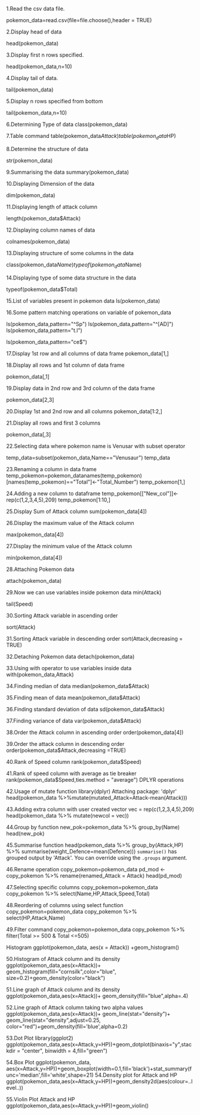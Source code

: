 1.Read the csv data file.

pokemon_data=read.csv(file=file.choose(),header = TRUE)	


2.Display head of data

head(pokemon_data)


3.Display first n rows specified.

head(pokemon_data,n=10)


4.Display tail of data.

tail(pokemon_data)


5.Display n rows specified from bottom

tail(pokemon_data,n=10)


6.Determining Type of data
class(pokemon_data)


7.Table command
table(pokemon_data$Attack)
table(pokemon_data$HP)

8.Determine the structure of data

str(pokemon_data)


9.Summarising the data
 summary(pokemon_data)
 
 
10.Displaying Dimension of the data
   
dim(pokemon_data)


11.Displaying length of attack column

length(pokemon_data$Attack)

12.Displaying column names of data

colnames(pokemon_data)


13.Displaying structure of some columns in the data

class(pokemon_data$Name)typeof(pokemon_data$Name)


14.Displaying type of some data structure in the data

typeof(pokemon_data$Total)


15.List of variables present in pokemon data
ls(pokemon_data)

16.Some pattern matching operations on variable of pokemon_data

ls(pokemon_data,pattern="^Sp")
ls(pokemon_data,pattern="^[AD]")
ls(pokemon_data,pattern="t.l")


ls(pokemon_data,pattern="ce$")

17.Display 1st row and all columns of data frame
pokemon_data[1,]
							
							
18.Display all rows and 1st column of data frame

pokemon_data[,1]
  

19.Display data in 2nd row and 3rd column of the data frame


pokemon_data[2,3]


20.Display 1st and 2nd row and all columns
pokemon_data[1:2,]


21.Display all rows and first 3 columns

pokemon_data[,3]

22.Selecting data where pokemon name is Venusar with subset operator

temp_data=subset(pokemon_data,Name=="Venusaur")
temp_data
								
								
23.Renaming a column in data frame
temp_pokemon=pokemon_datanames(temp_pokemon)[names(temp_pokemon)=="Total"]<-"Total_Number")
temp_pokemon[1,]


24.Adding a new column to dataframe
temp_pokemon[["New_col"]]<-rep(c(1,2,3,4,5),209)
temp_pokemon[1:10,]

25.Display Sum of Attack column
sum(pokemon_data[4])

26.Display the maximum value of the Attack column

max(pokemon_data[4])

27.Display the minimum value of the Attack column

min(pokemon_data[4])

28.Attaching Pokemon data

attach(pokemon_data)


29.Now we can use variables inside pokemon data
min(Attack)

tail(Speed)

30.Sorting Attack variable in ascending order

sort(Attack)


31.Sorting Attack variable in descending order
sort(Attack,decreasing = TRUE)

32.Detaching Pokemon data
detach(pokemon_data)


33.Using with operator to use variables inside data
with(pokemon_data,Attack)
 
34.Finding median of data
median(pokemon_data$Attack)

35.Finding mean of data
mean(pokemon_data$Attack)

36.Finding standard deviation of data
sd(pokemon_data$Attack)

37.Finding variance of data
var(pokemon_data$Attack)

38.Order the Attack column in ascending order
order(pokemon_data[4])


39.Order the attack column in descending order
order(pokemon_data$Attack,decreasing =TRUE)

40.Rank of Speed column
rank(pokemon_data$Speed)

41.Rank of speed column with average as tie breaker
rank(pokemon_data$Speed,ties.method = "average")
DPLYR operations


42.Usage of mutate function
library(dplyr)
Attaching package: 'dplyr'
head(pokemon_data %>%mutate(mutated_Attack=Attack-mean(Attack)))


43.Adding extra column with user created vector
vec = rep(c(1,2,3,4,5),209)
head(pokemon_data %>% mutate(newcol = vec))


44.Group by function
new_pok=pokemon_data %>% group_by(Name)
head(new_pok)

45.Summarise function
head(pokemon_data %>% group_by(Attack,HP) %>% summarise(weight_Defence=mean(Defence)))
`summarise()` has grouped output by 'Attack'. You can override using the `.groups` argument.


46.Rename operation
copy_pokemon=pokemon_data
pd_mod <- copy_pokemon %>% rename(renamed_Attack = Attack)
head(pd_mod)


47.Selecting specific columns
copy_pokemon=pokemon_data
copy_pokemon %>% select(Name,HP,Attack,Speed,Total)


48.Reordering of columns using select function
copy_pokemon=pokemon_data
copy_pokemon %>% select(HP,Attack,Name)


49.Filter command
copy_pokemon=pokemon_data
copy_pokemon %>%  filter(Total >= 500 & Total <=505)

Histogram
ggplot(pokemon_data, aes(x = Attack)) +geom_histogram()

50.Histogram of Attack column and its density
ggplot(pokemon_data,aes(x=Attack))+
geom_histogram(fill="cornsilk",color="blue",
size=0.2)+geom_density(color="black")

51.Line graph of Attack column and its density
ggplot(pokemon_data,aes(x=Attack))+
geom_density(fill="blue",alpha=.4)

 52.Line graph of Attack column taking two alpha values
ggplot(pokemon_data,aes(x=Attack))+
geom_line(stat="density")+
geom_line(stat="density",adjust=0.25,
color="red")+geom_density(fill='blue',alpha=0.2)

53.Dot Plot
library(ggplot2)
ggplot(pokemon_data,aes(x=Attack,y=HP))+geom_dotplot(binaxis="y",stackdir = "center", binwidth = 4,fill="green")


54.Box Plot
ggplot(pokemon_data, aes(x=Attack,y=HP))+geom_boxplot(width=0.1,fill='black')+stat_summary(func='median',fill='white',shape=21)
54.Density plot for Attack and HP
ggplot(pokemon_data,aes(x=Attack,y=HP))+geom_density2d(aes(colour=..level..))


55.Violin Plot
Attack and HP
ggplot(pokemon_data,aes(x=Attack,y=HP))+geom_violin()



